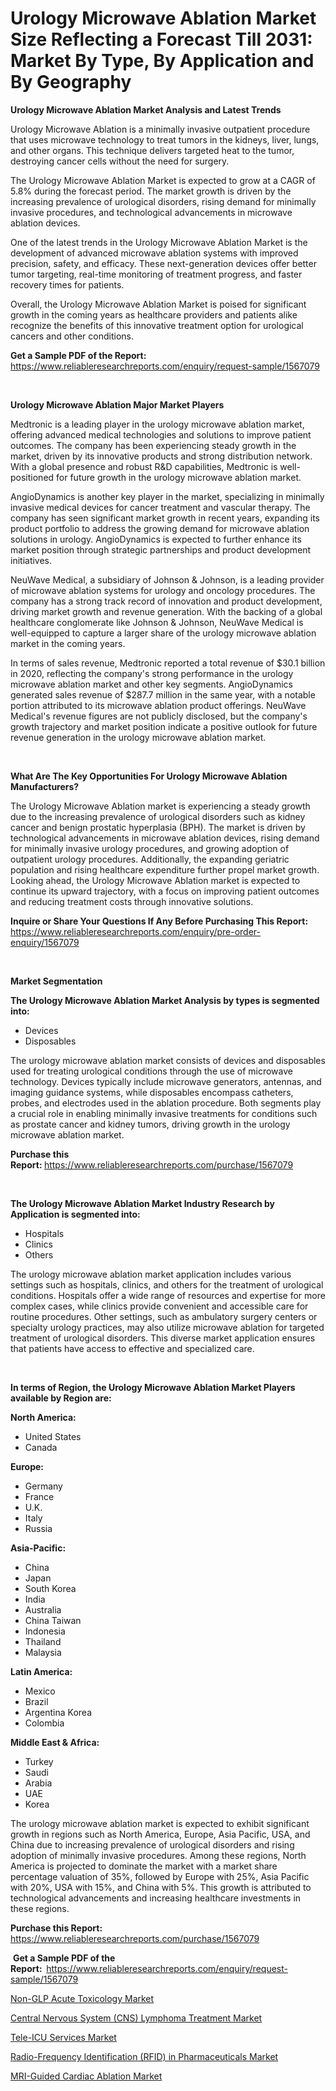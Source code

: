 <p><h1>Urology Microwave Ablation Market Size Reflecting a Forecast Till 2031: Market By Type, By Application and By Geography</h1></p><p><strong>Urology Microwave Ablation Market Analysis and Latest Trends</strong></p>
<p><p>Urology Microwave Ablation is a minimally invasive outpatient procedure that uses microwave technology to treat tumors in the kidneys, liver, lungs, and other organs. This technique delivers targeted heat to the tumor, destroying cancer cells without the need for surgery.</p><p>The Urology Microwave Ablation Market is expected to grow at a CAGR of 5.8% during the forecast period. The market growth is driven by the increasing prevalence of urological disorders, rising demand for minimally invasive procedures, and technological advancements in microwave ablation devices.</p><p>One of the latest trends in the Urology Microwave Ablation Market is the development of advanced microwave ablation systems with improved precision, safety, and efficacy. These next-generation devices offer better tumor targeting, real-time monitoring of treatment progress, and faster recovery times for patients.</p><p>Overall, the Urology Microwave Ablation Market is poised for significant growth in the coming years as healthcare providers and patients alike recognize the benefits of this innovative treatment option for urological cancers and other conditions.</p></p>
<p><strong>Get a Sample PDF of the Report:&nbsp;</strong> <a href="https://www.reliableresearchreports.com/enquiry/request-sample/1567079">https://www.reliableresearchreports.com/enquiry/request-sample/1567079</a></p>
<p>&nbsp;</p>
<p><strong>Urology Microwave Ablation Major Market Players</strong></p>
<p><p>Medtronic is a leading player in the urology microwave ablation market, offering advanced medical technologies and solutions to improve patient outcomes. The company has been experiencing steady growth in the market, driven by its innovative products and strong distribution network. With a global presence and robust R&D capabilities, Medtronic is well-positioned for future growth in the urology microwave ablation market.</p><p>AngioDynamics is another key player in the market, specializing in minimally invasive medical devices for cancer treatment and vascular therapy. The company has seen significant market growth in recent years, expanding its product portfolio to address the growing demand for microwave ablation solutions in urology. AngioDynamics is expected to further enhance its market position through strategic partnerships and product development initiatives.</p><p>NeuWave Medical, a subsidiary of Johnson & Johnson, is a leading provider of microwave ablation systems for urology and oncology procedures. The company has a strong track record of innovation and product development, driving market growth and revenue generation. With the backing of a global healthcare conglomerate like Johnson & Johnson, NeuWave Medical is well-equipped to capture a larger share of the urology microwave ablation market in the coming years.</p><p>In terms of sales revenue, Medtronic reported a total revenue of $30.1 billion in 2020, reflecting the company's strong performance in the urology microwave ablation market and other key segments. AngioDynamics generated sales revenue of $287.7 million in the same year, with a notable portion attributed to its microwave ablation product offerings. NeuWave Medical's revenue figures are not publicly disclosed, but the company's growth trajectory and market position indicate a positive outlook for future revenue generation in the urology microwave ablation market.</p></p>
<p>&nbsp;</p>
<p><strong>What Are The Key Opportunities For Urology Microwave Ablation Manufacturers?</strong></p>
<p><p>The Urology Microwave Ablation market is experiencing a steady growth due to the increasing prevalence of urological disorders such as kidney cancer and benign prostatic hyperplasia (BPH). The market is driven by technological advancements in microwave ablation devices, rising demand for minimally invasive urology procedures, and growing adoption of outpatient urology procedures. Additionally, the expanding geriatric population and rising healthcare expenditure further propel market growth. Looking ahead, the Urology Microwave Ablation market is expected to continue its upward trajectory, with a focus on improving patient outcomes and reducing treatment costs through innovative solutions.</p></p>
<p><strong>Inquire or Share Your Questions If Any Before Purchasing This Report:</strong> <a href="https://www.reliableresearchreports.com/enquiry/pre-order-enquiry/1567079">https://www.reliableresearchreports.com/enquiry/pre-order-enquiry/1567079</a></p>
<p>&nbsp;</p>
<p><strong>Market Segmentation</strong></p>
<p><strong>The Urology Microwave Ablation Market Analysis by types is segmented into:</strong></p>
<p><ul><li>Devices</li><li>Disposables</li></ul></p>
<p><p>The urology microwave ablation market consists of devices and disposables used for treating urological conditions through the use of microwave technology. Devices typically include microwave generators, antennas, and imaging guidance systems, while disposables encompass catheters, probes, and electrodes used in the ablation procedure. Both segments play a crucial role in enabling minimally invasive treatments for conditions such as prostate cancer and kidney tumors, driving growth in the urology microwave ablation market.</p></p>
<p><strong>Purchase this Report:&nbsp;</strong><a href="https://www.reliableresearchreports.com/purchase/1567079">https://www.reliableresearchreports.com/purchase/1567079</a></p>
<p>&nbsp;</p>
<p><strong>The Urology Microwave Ablation Market Industry Research by Application is segmented into:</strong></p>
<p><ul><li>Hospitals</li><li>Clinics</li><li>Others</li></ul></p>
<p><p>The urology microwave ablation market application includes various settings such as hospitals, clinics, and others for the treatment of urological conditions. Hospitals offer a wide range of resources and expertise for more complex cases, while clinics provide convenient and accessible care for routine procedures. Other settings, such as ambulatory surgery centers or specialty urology practices, may also utilize microwave ablation for targeted treatment of urological disorders. This diverse market application ensures that patients have access to effective and specialized care.</p></p>
<p>&nbsp;</p>
<p><strong>In terms of Region, the Urology Microwave Ablation Market Players available by Region are:</strong></p>
<p>
    <p> <strong> North America: </strong>
        <ul>
            <li>United States</li>
            <li>Canada</li>
        </ul>
        </p> 
    <p> <strong> Europe: </strong>
        <ul>
            <li>Germany</li>
            <li>France</li>
            <li>U.K.</li>
            <li>Italy</li>
            <li>Russia</li>
        </ul>
        </p> 
    <p> <strong> Asia-Pacific: </strong>
        <ul>
            <li>China</li>
            <li>Japan</li>
            <li>South Korea</li>
            <li>India</li>
            <li>Australia</li>
            <li>China Taiwan</li>
            <li>Indonesia</li>
            <li>Thailand</li>
            <li>Malaysia</li>
        </ul>
        </p> 
    <p> <strong> Latin America: </strong>
        <ul>
            <li>Mexico</li>
            <li>Brazil</li>
            <li>Argentina Korea</li>
            <li>Colombia</li>
        </ul>
        </p> 
    <p> <strong> Middle East & Africa: </strong>
        <ul>
            <li>Turkey</li>
            <li>Saudi</li>
            <li>Arabia</li>
            <li>UAE</li>
            <li>Korea</li>
        </ul>
    </p>
    </p>
<p><p>The urology microwave ablation market is expected to exhibit significant growth in regions such as North America, Europe, Asia Pacific, USA, and China due to increasing prevalence of urological disorders and rising adoption of minimally invasive procedures. Among these regions, North America is projected to dominate the market with a market share percentage valuation of 35%, followed by Europe with 25%, Asia Pacific with 20%, USA with 15%, and China with 5%. This growth is attributed to technological advancements and increasing healthcare investments in these regions.</p></p>
<p><strong>Purchase this Report: </strong><a href="https://www.reliableresearchreports.com/purchase/1567079">https://www.reliableresearchreports.com/purchase/1567079</a></p>
<p>&nbsp;<strong>Get a Sample PDF of the Report:&nbsp;&nbsp;</strong><a href="https://www.reliableresearchreports.com/enquiry/request-sample/1567079">https://www.reliableresearchreports.com/enquiry/request-sample/1567079</a></p>
<p><strong></strong></p>
<p><p><a href="https://medium.com/@debramedina73/non-glp-acute-toxicology-nbsp-market-focuses-on-market-share-size-and-projected-forecast-till-2031-7aacf01d136c">Non-GLP Acute Toxicology Market</a></p><p><a href="https://medium.com/@debramedina73/central-nervous-system-cns-lymphoma-treatment-market-trends-forecast-and-competitive-analysis-0cc7f15cbe09">Central Nervous System (CNS) Lymphoma Treatment Market</a></p><p><a href="https://medium.com/p/5db55d003dcc/edit">Tele-ICU Services Market</a></p><p><a href="https://medium.com/@michellebutler19/decoding-radio-frequency-identification-rfid-in-pharmaceuticals-market-metrics-market-share-b26dfbd55bd4">Radio-Frequency Identification (RFID) in Pharmaceuticals Market</a></p><p><a href="https://medium.com/@dioncollins8227/mri-guided-cardiac-ablation-market-size-cagr-trends-2024-2030-1287b7efc754">MRI-Guided Cardiac Ablation Market</a></p></p>